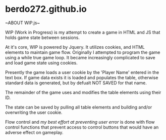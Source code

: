 # berdo272.github.io

~ABOUT WIP.js~

WIP (Work in Progress) is my attempt to create a game in HTML and JS that holds game state between sessions.

At it's core, WIP is powered by Jquery. It utilizes cookies, and HTML elements to maintain game flow. 
Originally I attempted to program the game using a while true game loop. 
It became increasingly complicated to save and load game state using cookies.

Presently the game loads a user cookie by the 'Player Name' entered in the text box. 
If game data exists it is loaded and populates the table, otherwise standard data is generated, but by defualt NOT SAVED for that name. 

The remainder of the game uses and modifies the table elements using their ID.

The state can be saved by pulling all table elements and building and/or overwriting the user cookie.

Flow control and *my best effort at preventing user error* is done with flow control functions that prevent access to control buttons that would have an adverse effect on gameplay. 
